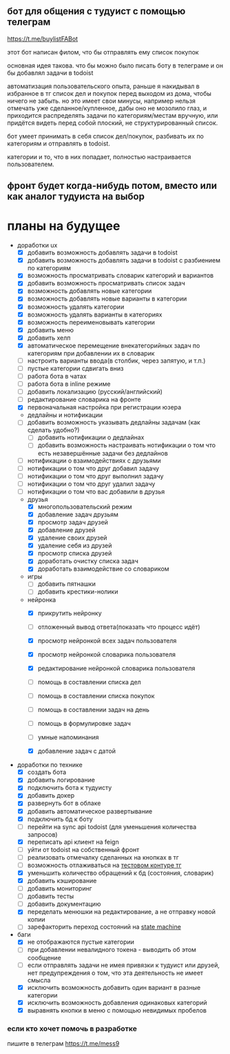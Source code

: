 ## бот для общения с тудуист с помощью телеграм

https://t.me/buylistFABot

этот бот написан филом, что бы отправлять ему список покупок

основная идея такова. что бы можно было писать боту в телеграме и он бы добавлял задачи в todoist

автоматизация пользовательского опыта, раньше я накидывал в избранное в тг список дел и покупок перед выходом из дома,
чтобы ничего не забыть. но это имеет свои минусы, например нельзя отмечать уже сделанное/купленное, дабы оно не мозолило
глаз,
и приходится распределять задачи по категориям/местам вручную, или придётся видеть перед собой плоский, не
структурированный список.

бот умеет принимать в себя список дел/покупок, разбивать их по категориям и отправлять в todoist.

категории и то, что в них попадает, полностью настраивается пользователем.

## фронт будет когда-нибудь потом, вместо или как аналог тудуиста на выбор


# планы на будущее

- доработки ux
  - [x] добавить возможность добавлять задачи в todoist
  - [x] добавить возможность добавлять задачи в todoist с разбиением по категориям
  - [x] возможность просматривать словарик категорий и вариантов
  - [x] добавить возможность просматривать список задач
  - [x] возможность добавлять новые категории
  - [x] возможность добавлять новые варианты в категории
  - [x] возможность удалять категории
  - [x] возможность удалять варианты в категориях
  - [x] возможность переименовывать категории
  - [x] добавить меню
  - [x] добавить хелп
  - [x] автоматическое перемещение внекатегорийных задач по категориям при добавлении их в словарик
  - [ ] настроить варианты ввода(в столбик, через запятую, и т.п.)
  - [ ] пустые категории сдвигать вниз
  - [ ] работа бота в чатах
  - [ ] работа бота в inline режиме
  - [ ] добавить локализацию (русский/английский)
  - [ ] редактирование словарика на фронте
  - [x] первоначальная настройка при регистрации юзера

  - дедлайны и нотификации
  - [ ] добавить возможность указывать дедлайны задачам (как сделать удобно?)
    - [ ] добавить нотификации о дедлайнах
    - [ ] добавить возможность настраивать нотификации о том что есть незавершённые задачи без дедлайнов
  - [ ] нотификации о взаимодействиях с друзьями
  - [ ] нотификации о том что друг добавил задачу
  - [ ] нотификации о том что друг выполнил задачу
  - [ ] нотификации о том что друг удалил задачу
  - [ ] нотификации о том что вас добавили в друзья

  - друзья
    - [x] многопользовательский режим
    - [x] добавление задач друзьям
    - [x] просмотр задач друзей
    - [x] добавление друзей
    - [x] удаление своих друзей
    - [x] удаление себя из друзей
    - [x] просмотр списка друзей
    - [x] доработать очистку списка задач
    - [x] доработать взаимодействие со словариком

  - игры
    - [ ] добавить пятнашки
    - [ ] добавить крестики-нолики

  - нейронка
    - [x] прикрутить нейронку
    - [ ] отложенный вывод ответа(показать что процесс идёт)
    - [x] просмотр нейронкой всех задач пользователя
    - [x] просмотр нейронкой словарика пользователя
    - [x] редактирование нейронкой словарика пользователя
    - [ ] помощь в составлении списка дел
    - [ ] помощь в составлении списка покупок
    - [ ] помощь в составлении задач на день
    - [ ] помощь в формулировке задач
    - [ ] умные напоминания
    - [x] добавление задач с датой


- доработки по технике
  - [x] создать бота
  - [x] добавить логирование
  - [x] подключить бота к тудуисту
  - [x] добавить докер
  - [x] развернуть бот в облаке
  - [x] добавить автоматическое развертывание
  - [x] подключить бд к боту
  - [ ] перейти на sync api todoist (для уменьшения количества запросов)
  - [x] переписать api клиент на feign
  - [ ] уйти от todoist на собственный фронт
  - [ ] реализовать отмечалку сделанных на кнопках в тг
  - [ ] возможность отлаживаться на [тестовом контуре тг](https://habr.com/ru/companies/selectel/articles/763286/)
  - [x] уменьшить количество обращений к бд (состояния, словарик)
  - [x] добавить кэширование
  - [ ] добавить мониторинг
  - [ ] добавить тесты
  - [ ] добавить документацию
  - [x] переделать менюшки на редактирование, а не отправку новой копии
  - [ ] зарефакторить переход состояний
    на [state machine ](https://docs.spring.io/spring-statemachine/docs/4.0.0/reference/index.html)

- баги
  - [x] не отображаются пустые категории
  - [ ] при добавлении невалидного токена - выводить об этом сообщение
  - [ ] если отправлять задачи не имея привязки к тудуист или друзей, нет предупреждения о том, что эта деятельность не
    имеет смысла
  - [x] исключить возможность добавить один вариант в разные категории
  - [x] исключить возможность добавления одинаковых категорий
  - [x] выравнять кнопки в меню с помощью невидимых пробелов

### если кто хочет помочь в разработке

пишите в телеграм https://t.me/mess9